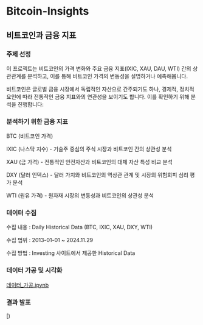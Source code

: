# Bitcoin-Insights

## 비트코인과 금융 지표

### 주제 선정

이 프로젝트는 비트코인의 가격 변화와 주요 금융 지표(IXIC, XAU, DAU, WTI) 간의 상관관계를 분석하고,
이를 통해 비트코인 가격의 변동성을 설명하거나 예측해봅니다.

비트코인은 글로벌 금융 시장에서 독립적인 자산으로 간주되기도 하나,
경제적, 정치적 요인에 따라 전통적인 금융 지표와의 연관성을 보이기도 합니다.
이를 확인하기 위해 분석을 진행합니다:

### 분석하기 위한 금융 지표

BTC (비트코인 가격)

IXIC (나스닥 지수) - 기술주 중심의 주식 시장과 비트코인 간의 상관성 분석

XAU (금 가격) - 전통적인 안전자산과 비트코인의 대체 자산 특성 비교 분석

DXY (달러 인덱스) - 달러 가치와 비트코인의 역상관 관계 및 시장의 위험회피 심리 평가 분석

WTI (원유 가격) - 원자재 시장의 변동성과 비트코인의 상관성 분석

### 데이터 수집
수집 내용 : Daily Historical Data (BTC, IXIC, XAU, DXY, WTI) 

수집 범위 : 2013-01-01 ~ 2024.11.29

수집 방법 : Investing 사이트에서 제공한 Historical Data


### 데이터 가공 및 시각화

[데이터_가공.ipynb](데이터_가공.ipynb)

### 결과 발표

[)
